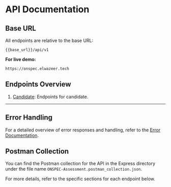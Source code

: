 # API Documentation

## Base URL

All endpoints are relative to the base URL:

```
{{base_url}}/api/v1
```

**For live demo:**

```
https://onspec.elwazeer.tech

```

## Endpoints Overview

1. [Candidate](./candidate.md): Endpoints for candidate.

---

## Error Handling

For a detailed overview of error responses and handling, refer to the [Error Documentation](./errors.md).

## Postman Collection

You can find the Postman collection for the API in the Express directory under the file name `ONSPEC-Assessment.postman_collection.json`.

For more details, refer to the specific sections for each endpoint below.